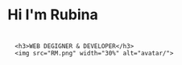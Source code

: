 # Hi I'm Rubina<h1> 
      <h3>WEB DEGIGNER & DEVELOPER</h3>
      <img src="RM.png" width="30%" alt="avatar/">
  
<!--
**rubymaner/rubymaner** is a ✨ _special_ ✨ repository because its `README.md` (this file) appears on your GitHub profile.

Here are some ideas to get you started:

- 🔭 I’m currently working on ...
- 🌱 I’m currently learning ...
- 👯 I’m looking to collaborate on ...
- 🤔 I’m looking for help with ...
- 💬 Ask me about ...
- 📫 How to reach me: ...
- 😄 Pronouns: ...
- ⚡ Fun fact: ...
-->
